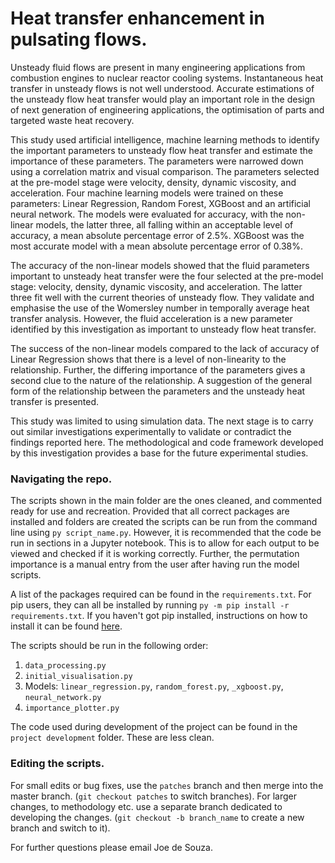 # Heat transfer enhancement in pulsating flows. 

Unsteady fluid flows are present in many engineering applications from combustion engines to nuclear reactor cooling systems. Instantaneous heat transfer in unsteady flows is not well understood. Accurate estimations of the unsteady flow heat transfer would play an important role in the design of next generation of engineering applications, the optimisation of parts and targeted waste heat recovery. 

This study used artificial intelligence, machine learning methods to identify the important parameters to unsteady flow heat transfer and estimate the importance of these parameters. The parameters were narrowed down using a correlation matrix and visual comparison. The parameters selected at the pre-model stage were velocity, density, dynamic viscosity, and acceleration. Four machine learning models were trained on these parameters: Linear Regression, Random Forest, XGBoost and an artificial neural network. 
The models were evaluated for accuracy, with the non-linear models, the latter three, all falling within an acceptable level of accuracy, a mean absolute percentage error of 2.5%. XGBoost was the most accurate model with a mean absolute percentage error of 0.38%.

The accuracy of the non-linear models showed that the fluid parameters important to unsteady heat transfer were the four selected at the pre-model stage: velocity, density, dynamic viscosity, and acceleration. The latter three fit well with the current theories of unsteady flow. They validate and emphasise the use of the Womersley number in temporally average heat transfer analysis. However, the fluid acceleration is a new parameter identified by this investigation as important to unsteady flow heat transfer. 

The success of the non-linear models compared to the lack of accuracy of Linear Regression shows that there is a level of non-linearity to the relationship. Further, the differing importance of the parameters gives a second clue to the nature of the relationship. A suggestion of the general form of the relationship between the parameters and the unsteady heat transfer is presented. 

This study was limited to using simulation data. The next stage is to carry out similar investigations experimentally to validate or contradict the findings reported here. The methodological and code framework developed by this investigation provides a base for the future experimental studies.

### Navigating the repo.
The scripts shown in the main folder are the ones cleaned, and commented ready for use and recreation. Provided that all correct packages are installed and folders are created the scripts can be run from the command line using ```py script_name.py```. However, it is recommended that the code be run in sections in a Jupyter notebook. This is to allow for each output to be viewed and checked if it is working correctly. Further, the permutation importance is a manual entry from the user after having run the model scripts. 

A list of the packages required can be found in the ```requirements.txt```. For pip users, they can all be installed by running `py -m pip install -r requirements.txt`.
If you haven't got pip installed, instructions on how to install it can be found [here](https://pip.pypa.io/en/stable/installing/).

The scripts should be run in the following order:
1. `data_processing.py`
2. `initial_visualisation.py`
3. Models: `linear_regression.py`, `random_forest.py`, `_xgboost.py`, `neural_network.py`
4. `importance_plotter.py`

The code used during development of the project can be found in the `project development` folder. These are less clean. 

### Editing the scripts.
For small edits or bug fixes, use the `patches` branch and then merge into the master branch. (`git checkout patches` to switch branches).
For larger changes, to methodology etc. use a separate branch dedicated to developing the changes. (`git checkout -b branch_name` to create a new branch and switch to it).

For further questions please email Joe de Souza. 
